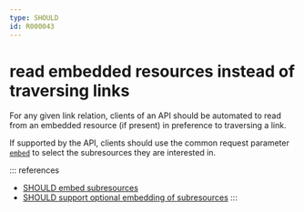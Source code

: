 ```yaml
---
type: SHOULD
id: R000043
---
```


# read embedded resources instead of traversing links

For any given link relation, clients of an API should be automated to read from an embedded resource (if present) in preference to traversing a link.

If supported by the API, clients should use the common request parameter
[`embed`](@guidelines/R000049) to select the subresources they are interested in.

::: references

- [SHOULD embed subresources](@guidelines/R000041)
- [SHOULD support optional embedding of subresources](@guidelines/R000063)
  :::
